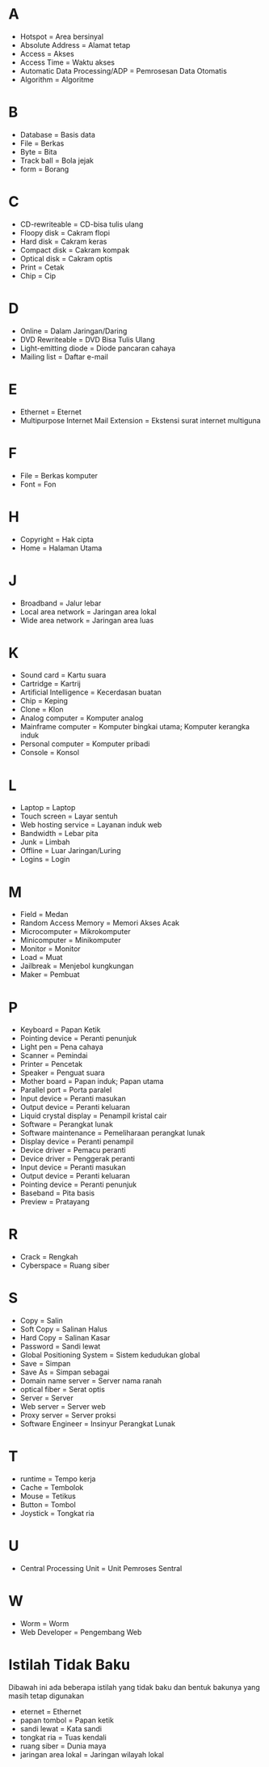 # A
- Hotspot = Area bersinyal
- Absolute Address = Alamat tetap
- Access = Akses
- Access Time = Waktu akses
- Automatic Data Processing/ADP = Pemrosesan Data Otomatis
- Algorithm = Algoritme

# B
- Database = Basis data
- File = Berkas
- Byte = Bita
- Track ball = Bola jejak
- form = Borang

# C
- CD-rewriteable = CD-bisa tulis ulang
- Floopy disk = Cakram flopi
- Hard disk = Cakram keras
- Compact disk = Cakram kompak
- Optical disk = Cakram optis
- Print = Cetak
- Chip = Cip

# D
- Online = Dalam Jaringan/Daring
- DVD Rewriteable = DVD Bisa Tulis Ulang
- Light-emitting diode = Diode pancaran cahaya
- Mailing list = Daftar e-mail

# E
- Ethernet = Eternet
- Multipurpose Internet Mail Extension = Ekstensi surat internet multiguna

# F
- File = Berkas komputer
- Font = Fon

# H
- Copyright = Hak cipta
- Home = Halaman Utama

# J
- Broadband = Jalur lebar
- Local area network = Jaringan area lokal
- Wide area network = Jaringan area luas

# K
- Sound card = Kartu suara
- Cartridge = Kartrij
- Artificial Intelligence = Kecerdasan buatan
- Chip = Keping
- Clone = Klon
- Analog computer = Komputer analog
- Mainframe computer = Komputer bingkai utama; Komputer kerangka induk
- Personal computer = Komputer pribadi
- Console = Konsol

# L
- Laptop = Laptop
- Touch screen = Layar sentuh
- Web hosting service = Layanan induk web
- Bandwidth = Lebar pita
- Junk = Limbah
- Offline = Luar Jaringan/Luring
- Logins = Login

# M
- Field = Medan
- Random Access Memory = Memori Akses Acak
- Microcomputer = Mikrokomputer
- Minicomputer = Minikomputer
- Monitor = Monitor
- Load = Muat
- Jailbreak = Menjebol kungkungan
- Maker = Pembuat

# P
- Keyboard = Papan Ketik
- Pointing device = Peranti penunjuk
- Light pen = Pena cahaya
- Scanner = Pemindai
- Printer = Pencetak
- Speaker = Penguat suara
- Mother board = Papan induk; Papan utama
- Parallel port = Porta paralel
- Input device = Peranti masukan
- Output device = Peranti keluaran
- Liquid crystal display = Penampil kristal cair
- Software = Perangkat lunak
- Software maintenance = Pemeliharaan perangkat lunak
- Display device = Peranti penampil
- Device driver = Pemacu peranti
- Device driver = Penggerak peranti
- Input device = Peranti masukan
- Output device = Peranti keluaran
- Pointing device = Peranti penunjuk
- Baseband = Pita basis
- Preview = Pratayang

# R
- Crack = Rengkah
- Cyberspace = Ruang siber

# S
- Copy = Salin
-  Soft Copy = Salinan Halus
-  Hard Copy  = Salinan Kasar
- Password = Sandi lewat
- Global Positioning System = Sistem kedudukan global
- Save = Simpan
- Save As = Simpan sebagai
- Domain name server = Server nama ranah
- optical fiber = Serat optis
- Server = Server
- Web server = Server web
- Proxy server = Server proksi
- Software Engineer = Insinyur Perangkat Lunak

# T
- runtime = Tempo kerja
- Cache = Tembolok
- Mouse = Tetikus
- Button = Tombol
- Joystick = Tongkat ria

# U
- Central Processing Unit = Unit Pemroses Sentral

# W
- Worm = Worm
- Web Developer = Pengembang Web


# Istilah Tidak Baku

Dibawah ini ada beberapa istilah yang tidak baku dan bentuk bakunya yang masih tetap digunakan

- eternet = Ethernet
- papan tombol = Papan ketik
- sandi lewat = Kata sandi
- tongkat ria = Tuas kendali
- ruang siber = Dunia maya
- jaringan area lokal = Jaringan wilayah lokal

